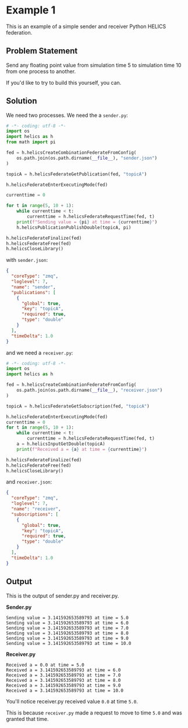 # Example 1

This is an example of a simple sender and receiver Python HELICS federation.

## Problem Statement

Send any floating point value from simulation time 5 to simulation time 10 from one process to another.

If you'd like to try to build this yourself, you can.

## Solution

We need two processes. We need the a `sender.py`:

```python
# -*- coding: utf-8 -*-
import os
import helics as h
from math import pi

fed = h.helicsCreateCombinationFederateFromConfig(
    os.path.join(os.path.dirname(__file__), "sender.json")
)

topicA = h.helicsFederateGetPublication(fed, "topicA")

h.helicsFederateEnterExecutingMode(fed)

currenttime = 0

for t in range(5, 10 + 1):
    while currenttime < t:
        currenttime = h.helicsFederateRequestTime(fed, t)
    print(f"Sending value = {pi} at time = {currenttime}")
    h.helicsPublicationPublishDouble(topicA, pi)

h.helicsFederateFinalize(fed)
h.helicsFederateFree(fed)
h.helicsCloseLibrary()
```

with `sender.json`:

```json
{
  "coreType": "zmq",
  "loglevel": 7,
  "name": "sender",
  "publications": [
    {
      "global": true,
      "key": "topicA",
      "required": true,
      "type": "double"
    }
  ],
  "timeDelta": 1.0
}
```

and we need a `receiver.py`:

```python
# -*- coding: utf-8 -*-
import os
import helics as h

fed = h.helicsCreateCombinationFederateFromConfig(
    os.path.join(os.path.dirname(__file__), "receiver.json")
)

topicA = h.helicsFederateGetSubscription(fed, "topicA")

h.helicsFederateEnterExecutingMode(fed)
currenttime = 0
for t in range(5, 10 + 1):
    while currenttime < t:
        currenttime = h.helicsFederateRequestTime(fed, t)
    a = h.helicsInputGetDouble(topicA)
    print(f"Received a = {a} at time = {currenttime}")

h.helicsFederateFinalize(fed)
h.helicsFederateFree(fed)
h.helicsCloseLibrary()
```

and `receiver.json`:

```json
{
  "coreType": "zmq",
  "loglevel": 7,
  "name": "receiver",
  "subscriptions": [
    {
      "global": true,
      "key": "topicA",
      "required": true,
      "type": "double"
    }
  ],
  "timeDelta": 1.0
}
```

## Output

This is the output of sender.py and receiver.py.

**Sender.py**

```
Sending value = 3.141592653589793 at time = 5.0
Sending value = 3.141592653589793 at time = 6.0
Sending value = 3.141592653589793 at time = 7.0
Sending value = 3.141592653589793 at time = 8.0
Sending value = 3.141592653589793 at time = 9.0
Sending value = 3.141592653589793 at time = 10.0
```

**Receiver.py**

```
Received a = 0.0 at time = 5.0
Received a = 3.141592653589793 at time = 6.0
Received a = 3.141592653589793 at time = 7.0
Received a = 3.141592653589793 at time = 8.0
Received a = 3.141592653589793 at time = 9.0
Received a = 3.141592653589793 at time = 10.0
```

You'll notice receiver.py received value `0.0` at time `5.0`.

This is because `receiver.py` made a request to move to time `5.0` and was granted that time.
